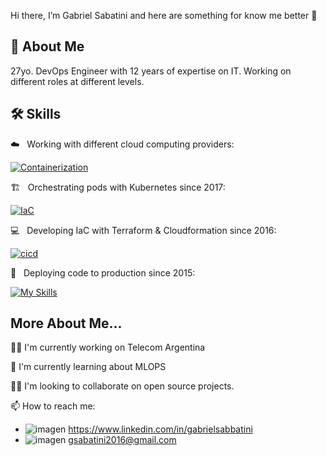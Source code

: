 Hi there, I’m Gabriel Sabatini and here are something for know me better 👋


## 🚀 About Me
27yo. DevOps Engineer with 12 years of expertise on IT. Working on different roles at different levels. 


## 🛠 Skills

 ☁️ &nbsp; Working with different cloud computing providers:

[![Containerization](https://skillicons.dev/icons?i=aws,gcp,azure,digitalocean)](https://skillicons.dev)  

🏗️ &nbsp; Orchestrating pods with Kubernetes since 2017:

[![IaC](https://skillicons.dev/icons?i=kubernetes,docker)](https://skillicons.dev)  

 💻 &nbsp; Developing IaC with Terraform & Cloudformation since 2016:

[![cicd](https://skillicons.dev/icons?i=terraform)](https://skillicons.dev) 

🚀 &nbsp; Deploying code to production since 2015:

[![My Skills](https://skillicons.dev/icons?i=gitlab,github,jenkins)](https://skillicons.dev)

## More About Me...
👩‍💻 I'm currently working on Telecom Argentina

🧠 I'm currently learning about MLOPS

👯‍♀️ I'm looking to collaborate on open source projects.

📫 How to reach me:

- ![imagen](https://github.com/user-attachments/assets/786f76d4-437e-4225-9d1c-89704b93e9c5) https://www.linkedin.com/in/gabrielsabbatini
- ![imagen](https://github.com/user-attachments/assets/65d42ac1-f2a7-4f8f-8e23-061fa0aa8e03) gsabatini2016@gmail.com

